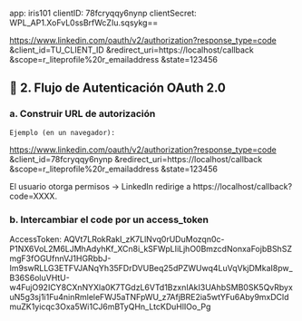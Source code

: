 app: iris101
clientID: 78fcryqqy6nynp
clientSecret: WPL_AP1.XoFvL0ssBrfWcZIu.sqsykg==

https://www.linkedin.com/oauth/v2/authorization?response_type=code
&client_id=TU_CLIENT_ID
&redirect_uri=https://localhost/callback
&scope=r_liteprofile%20r_emailaddress
&state=123456

## 🔄 2. Flujo de Autenticación OAuth 2.0
### a. Construir URL de autorización
    Ejemplo (en un navegador):

https://www.linkedin.com/oauth/v2/authorization?response_type=code
&client_id=78fcryqqy6nynp
&redirect_uri=https://localhost/callback
&scope=r_liteprofile%20r_emailaddress
&state=123456

El usuario otorga permisos → LinkedIn redirige a https://localhost/callback?code=XXXX.

### b. Intercambiar el code por un access_token

AccessToken: AQVt7LRokRakI_zK7LlNvq0rUDuMozqn0c-P1NX6VoL2M6LJMhAdyhKf_XCn8i_kSFWpLIiLjhO0BmzcdNonxaFojbBShSZmgF3fOGUfnnVJ1HGRbbJ-Im9swRLLG3ETFVJANqYh35FDrDVUBeq25dPZWUwq4LuVqVkjDMkaI8pw_B36S6oluVHtU-w4FujO92ICY8CXnNYXla0K7TGdzL6VTd1BzxnIAkI3UAhbSMB0SK5QvRbyxuN5g3sj1i1Fu4ninRmleleFWJ5aTNFpWU_z7AfjBRE2ia5wtYFu6Aby9mxDCldmuZK1yicqc3Oxa5Wi1CJ6mBTyQHn_LtcKDuHlIOo_Pg
